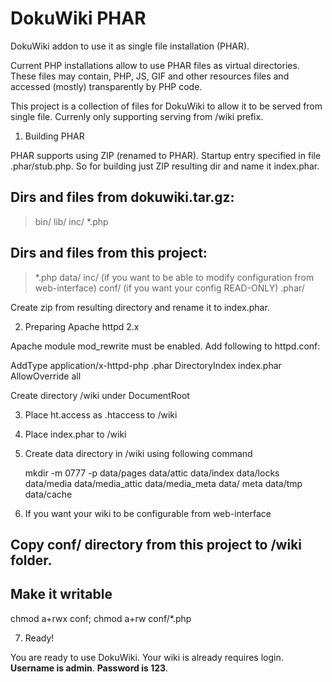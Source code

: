 # DokuWiki PHAR

DokuWiki addon to use it as single file installation (PHAR).

Current PHP installations allow to use PHAR files as virtual directories. These files may contain, PHP, JS, GIF and other resources files and accessed (mostly) transparently by PHP code.

This project is a collection of files for DokuWiki to allow it to be served from single file.
Currenly only supporting serving from /wiki prefix.

1) Building PHAR

PHAR supports using ZIP (renamed to PHAR). Startup entry specified in file .phar/stub.php.
So for building just ZIP resulting dir and name it index.phar.

## Dirs and files from dokuwiki.tar.gz:

   > bin/
   > lib/
   > inc/
   > *.php

## Dirs and files from this project:

   > *.php
   > data/
   > inc/ (if you want to be able to modify configuration from web-interface)
   > conf/ (if you want your config READ-ONLY)
   > .phar/

Create zip from resulting directory and rename it to index.phar.

2) Preparing Apache httpd 2.x

Apache module mod_rewrite must be enabled. Add following to httpd.conf:

  AddType application/x-httpd-php .phar
  DirectoryIndex index.phar
  AllowOverride all
  
Create directory /wiki under DocumentRoot

3) Place ht.access as .htaccess to /wiki

4) Place index.phar to /wiki

5) Create data directory in /wiki using following command

   mkdir -m 0777 -p data/pages data/attic data/index data/locks data/media data/media_attic data/media_meta data/
meta data/tmp data/cache 

6) If you want your wiki to be configurable from web-interface

## Copy conf/ directory from this project to /wiki folder.

## Make it writable

   chmod a+rwx conf; chmod a+rw conf/*.php

7) Ready!

You are ready to use DokuWiki. Your wiki is already requires login. **Username is admin**. **Password is 123**.

